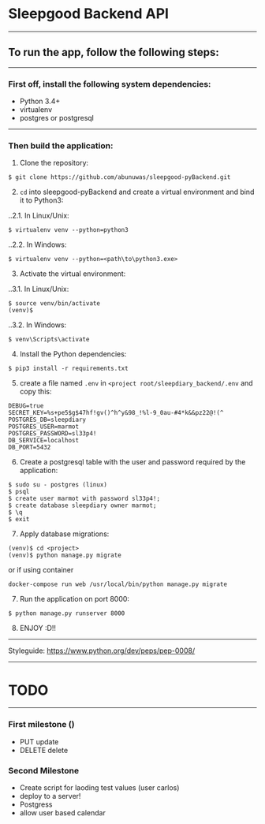 # Sleepgood Backend API
***

##  To run the app, follow the following steps:
***

### First off, install the following system dependencies:

- Python 3.4+
- virtualenv
- postgres or postgresql


---

### Then build the application:

1. Clone the repository:

```$ git clone https://github.com/abunuwas/sleepgood-pyBackend.git```

2. ```cd``` into sleepgood-pyBackend and create a virtual environment and bind it to Python3:

..2.1. In Linux/Unix:

```$ virtualenv venv --python=python3```

..2.2. In Windows:

```$ virtualenv venv --python=<path\to\python3.exe>```

3. Activate the virtual environment:

..3.1. In Linux/Unix:

```
$ source venv/bin/activate
(venv)$ 
``` 

..3.2. In Windows:

```
$ venv\Scripts\activate
```

4. Install the Python dependencies:

```$ pip3 install -r requirements.txt```

5. create a file named `.env` in `<project root/sleepdiary_backend/.env` and copy this:

```
DEBUG=true
SECRET_KEY=%s+pe5$g$47hf!gv()^h^y&98_!%l-9_0au-#4*k&&pz22@!(^
POSTGRES_DB=sleepdiary
POSTGRES_USER=marmot
POSTGRES_PASSWORD=sl33p4!
DB_SERVICE=localhost
DB_PORT=5432
```


6. Create a postgresql table with the user and password required by the application:
 

```
$ sudo su - postgres (linux)
$ psql
$ create user marmot with password sl33p4!;
$ create database sleepdiary owner marmot;
$ \q
$ exit
```

7. Apply database migrations:

```
(venv)$ cd <project>
(venv)$ python manage.py migrate

```
or if using container
```
docker-compose run web /usr/local/bin/python manage.py migrate
```

7. Run the application on port 8000:

```$ python manage.py runserver 8000```

8. ENJOY :D!!

***

Styleguide: https://www.python.org/dev/peps/pep-0008/

***

# TODO 

***

### First milestone ()

* PUT update
* DELETE delete

### Second Milestone

* Create script for laoding test values (user carlos)
* deploy to a server!
* Postgress
* allow user based calendar
